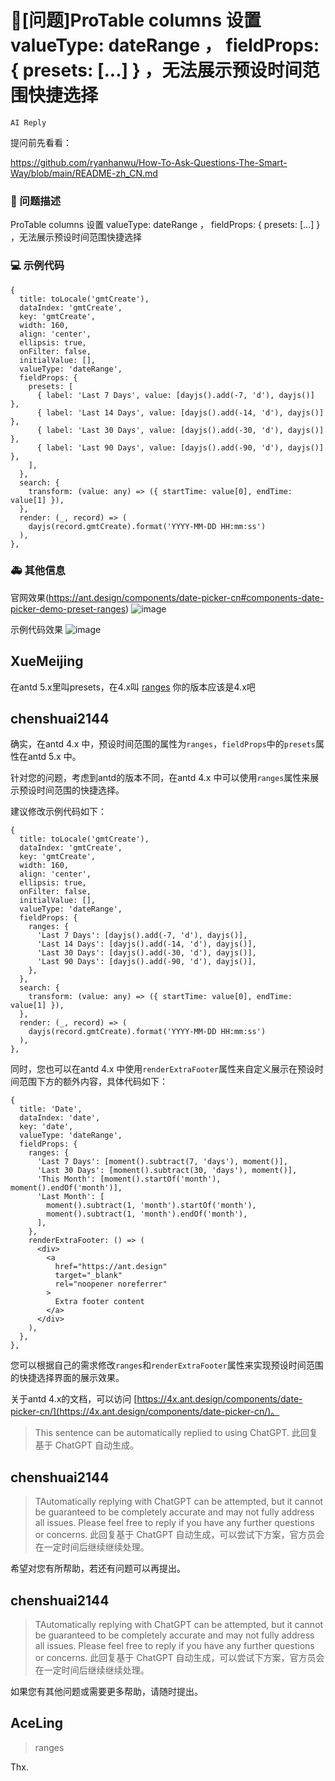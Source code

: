 # 🧐[问题]ProTable columns 设置 valueType: dateRange ， fieldProps: { presets: [...] } ，无法展示预设时间范围快捷选择

`AI Reply`

提问前先看看：

https://github.com/ryanhanwu/How-To-Ask-Questions-The-Smart-Way/blob/main/README-zh_CN.md

### 🧐 问题描述

ProTable columns 设置 valueType: dateRange ， fieldProps: { presets: [...] } ，无法展示预设时间范围快捷选择

### 💻 示例代码

```
{
  title: toLocale('gmtCreate'),
  dataIndex: 'gmtCreate',
  key: 'gmtCreate',
  width: 160,
  align: 'center',
  ellipsis: true,
  onFilter: false,
  initialValue: [],
  valueType: 'dateRange',
  fieldProps: {
    presets: [
      { label: 'Last 7 Days', value: [dayjs().add(-7, 'd'), dayjs()] },
      { label: 'Last 14 Days', value: [dayjs().add(-14, 'd'), dayjs()] },
      { label: 'Last 30 Days', value: [dayjs().add(-30, 'd'), dayjs()] },
      { label: 'Last 90 Days', value: [dayjs().add(-90, 'd'), dayjs()] },
    ],
  },
  search: {
    transform: (value: any) => ({ startTime: value[0], endTime: value[1] }),
  },
  render: (_, record) => (
    dayjs(record.gmtCreate).format('YYYY-MM-DD HH:mm:ss')
  ),
},
```

### 🚑 其他信息

官网效果(https://ant.design/components/date-picker-cn#components-date-picker-demo-preset-ranges)
![image](https://user-images.githubusercontent.com/7394322/222872552-7dae7fb3-785b-4e05-a1d1-af0005dc49eb.png)

示例代码效果
![image](https://user-images.githubusercontent.com/7394322/222872502-a268e1ce-ef34-420f-8a87-1595c2619d97.png)

## XueMeijing

在antd 5.x里叫presets，在4.x叫 [ranges](https://4x.ant.design/components/date-picker-cn/#components-date-picker-demo-presetted-ranges) 你的版本应该是4.x吧

## chenshuai2144

确实，在antd 4.x 中，预设时间范围的属性为`ranges`，`fieldProps`中的`presets`属性在antd 5.x 中。

针对您的问题，考虑到antd的版本不同，在antd 4.x 中可以使用`ranges`属性来展示预设时间范围的快捷选择。

建议修改示例代码如下：

```
{
  title: toLocale('gmtCreate'),
  dataIndex: 'gmtCreate',
  key: 'gmtCreate',
  width: 160,
  align: 'center',
  ellipsis: true,
  onFilter: false,
  initialValue: [],
  valueType: 'dateRange',
  fieldProps: {
    ranges: {
      'Last 7 Days': [dayjs().add(-7, 'd'), dayjs()],
      'Last 14 Days': [dayjs().add(-14, 'd'), dayjs()],
      'Last 30 Days': [dayjs().add(-30, 'd'), dayjs()],
      'Last 90 Days': [dayjs().add(-90, 'd'), dayjs()],
    },
  },
  search: {
    transform: (value: any) => ({ startTime: value[0], endTime: value[1] }),
  },
  render: (_, record) => (
    dayjs(record.gmtCreate).format('YYYY-MM-DD HH:mm:ss')
  ),
},
```

同时，您也可以在antd 4.x 中使用`renderExtraFooter`属性来自定义展示在预设时间范围下方的额外内容，具体代码如下：

```
{
  title: 'Date',
  dataIndex: 'date',
  key: 'date',
  valueType: 'dateRange',
  fieldProps: {
    ranges: {
      'Last 7 Days': [moment().subtract(7, 'days'), moment()],
      'Last 30 Days': [moment().subtract(30, 'days'), moment()],
      'This Month': [moment().startOf('month'), moment().endOf('month')],
      'Last Month': [
        moment().subtract(1, 'month').startOf('month'),
        moment().subtract(1, 'month').endOf('month'),
      ],
    },
    renderExtraFooter: () => (
      <div>
        <a
          href="https://ant.design"
          target="_blank"
          rel="noopener noreferrer"
        >
          Extra footer content
        </a>
      </div>
    ),
  },
},
```

您可以根据自己的需求修改`ranges`和`renderExtraFooter`属性来实现预设时间范围的快捷选择界面的展示效果。

关于antd 4.x的文档，可以访问 [https://4x.ant.design/components/date-picker-cn/](https://4x.ant.design/components/date-picker-cn/)。

> This sentence can be automatically replied to using ChatGPT.
> 此回复基于 ChatGPT 自动生成。

## chenshuai2144

> TAutomatically replying with ChatGPT can be attempted, but it cannot be guaranteed to be completely accurate and may not fully address all issues. Please feel free to reply if you have any further questions or concerns.
> 此回复基于 ChatGPT 自动生成，可以尝试下方案，官方员会在一定时间后继续继续处理。

希望对您有所帮助，若还有问题可以再提出。

## chenshuai2144

> TAutomatically replying with ChatGPT can be attempted, but it cannot be guaranteed to be completely accurate and may not fully address all issues. Please feel free to reply if you have any further questions or concerns.
> 此回复基于 ChatGPT 自动生成，可以尝试下方案，官方员会在一定时间后继续继续处理。

如果您有其他问题或需要更多帮助，请随时提出。

## AceLing

> ranges

Thx.
